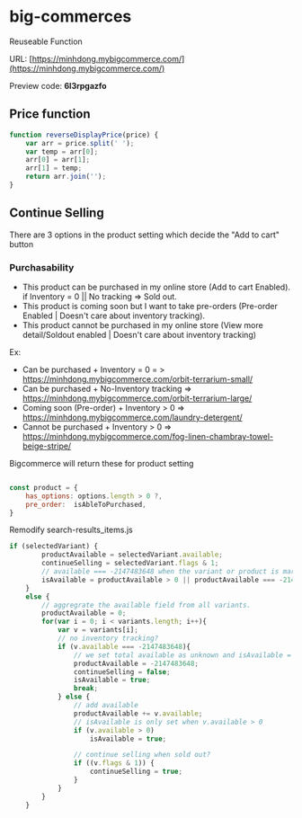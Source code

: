 # big-commerces
Reuseable Function

URL: [https://minhdong.mybigcommerce.com/](https://minhdong.mybigcommerce.com/)

Preview code: **6l3rpgazfo**

## Price function

```javascript
function reverseDisplayPrice(price) {
    var arr = price.split(' ');
    var temp = arr[0];
    arr[0] = arr[1];
    arr[1] = temp;
    return arr.join('');
}
```

## Continue Selling

There are 3 options in the product setting which decide the "Add to cart" button


### Purchasability
- This product can be purchased in my online store (Add to cart Enabled). if Inventory = 0 || No tracking => Sold out.
- This product is coming soon but I want to take pre-orders (Pre-order Enabled | Doesn't care about inventory tracking).
- This product cannot be purchased in my online store (View more detail/Soldout enabled | Doesn't care about inventory tracking)

Ex:
- Can be purchased + Inventory = 0 = > https://minhdong.mybigcommerce.com/orbit-terrarium-small/
- Can be purchased + No-Inventory tracking => https://minhdong.mybigcommerce.com/orbit-terrarium-large/
- Coming soon (Pre-order) + Inventory > 0 => https://minhdong.mybigcommerce.com/laundry-detergent/
- Cannot be purchased + Inventory > 0 => https://minhdong.mybigcommerce.com/fog-linen-chambray-towel-beige-stripe/

Bigcommerce will return these for product setting

```javascript

const product = {
    has_options: options.length > 0 ?,
    pre_order:  isAbleToPurchased,
}

```

Remodify search-results_items.js
```javascript
if (selectedVariant) {
        productAvailable = selectedVariant.available;
        continueSelling = selectedVariant.flags & 1;
        // available === -2147483648 when the variant or product is marked as No tracking inventory.
        isAvailable = productAvailable > 0 || productAvailable === -2147483648;
    }
    else {            
        // aggregrate the available field from all variants.
        productAvailable = 0;
        for(var i = 0; i < variants.length; i++){
            var v = variants[i];
            // no inventory tracking?
            if (v.available === -2147483648){
                // we set total available as unknown and isAvailable = true
                productAvailable = -2147483648;
                continueSelling = false;
                isAvailable = true;
                break;
            } else {                        
                // add available
                productAvailable += v.available;
                // isAvailable is only set when v.available > 0
                if (v.available > 0)
                    isAvailable = true;

                // continue selling when sold out?
                if ((v.flags & 1)) {
                    continueSelling = true;
                }
            }
        }
    }
```
